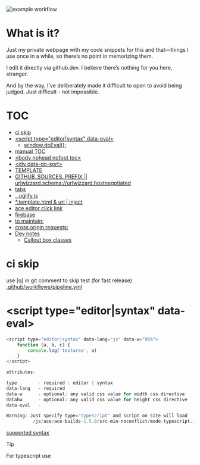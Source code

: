 ![example workflow](https://github.com/stopsopa/stopsopa.github.io/actions/workflows/pipeline.yml/badge.svg)

# What is it?

Just my private webpage with my code snippets for this and that—things I use once in a while, so there’s no point in memorizing them.

I edit it directly via github.dev. I believe there’s nothing for you here, stranger.

And by the way, I’ve deliberately made it difficult to open to avoid being judged. Just difficult - not impossible.

# TOC

<!-- toc -->

- [ci skip](#ci-skip)
- [&lt;script type="editor|syntax" data-eval>](#ltscript-typeeditorsyntax-data-eval)
  - [window.doEval();](#windowdoeval)
- [manual TOC](#manual-toc)
- [&lt;body nohead nofoot toc&gt;](#ltbody-nohead-nofoot-tocgt)
- [&lt;div data-do-sort&gt;](#ltdiv-data-do-sortgt)
- [TEMPLATE](#template)
- [GITHUB_SOURCES_PREFIX || urlwizzard.schema://urlwizzard.hostnegotiated](#github_sources_prefix--urlwizzardschemaurlwizzardhostnegotiated)
- [tabs](#tabs)
- [\_.uglify.js](#_uglifyjs)
- [\*.template.html & url | inject](#templatehtml--url--inject)
- [ace editor click link](#ace-editor-click-link)
- [firebase](#firebase)
- [to maintain:](#to-maintain)
- [cross origin requests:](#cross-origin-requests)
- [Dev notes](#dev-notes)
  - [Callout box classes](#callout-box-classes)

<!-- tocstop -->

# ci skip

use [q] in git comment to skip test (for fast release) [.github/workflows/pipeline.yml](.github/workflows/pipeline.yml)

# &lt;script type="editor|syntax" data-eval>

```js
<script type="editor|syntax" data-lang="js" data-w="95%">
    function (a, b, c) {
        console.log('textarea', a)
    }
</script>

attributes:

type        - required : editor | syntax
data-lang   - required
data-w      - optional: any valid css value for width css directive
datahw      - optional: any valid css value for height css directive
data-eval   -

Warning: Just specify type="typescript" and script on site will load
          /js/ace/ace-builds-1.5.0/src-min-noconflict/mode-typescript.js
```

[supported syntax](https://github.com/ajaxorg/ace/blob/v1.15.3/src/ext/modelist.js#L44)

> [!TIP]
> For typescript use
>
> <script type="editor" data-lang="ts">

- (in older versions up to v1.8.1 the file was here: https://github.com/ajaxorg/ace/blob/v1.8.1/lib/ace/ext/modelist.js#L53)

## window.doEval();

```html
<script type="editor" data-lang="js" data-eval>
  ...
</script>
```

code will not only be wrapped with aceeditor but also executed just before wrapping.
In order to trigger it again on <script> elements created dynamically use:

```js
window.doEval();
// and optionally also
window.doace();
```

# manual TOC

```html
<!DOCTYPE html>
<html lang="en">
  <head>
    <meta charset="UTF-8" />
    <meta
      name="viewport"
      content="width=device-width, user-scalable=no, initial-scale=1.0, maximum-scale=1.0, minimum-scale=1.0"
    />
    <meta http-equiv="X-UA-Compatible" content="ie=edge" />
    <title>stopsopa.github.io</title>
  </head>


  <body class="layout bg" toc>

  <body class="layout bg" toc wide>


    <div class="body">
      <div class="inside">
        <div class="cards toc">
          <h1>Table of Contents</h1>
          <ul data-do-sort>
            <li><a href="http://">ekstra link</a></li>
          </ul>
        </div>
        <h2>debug</h2>
        <script type="editor" data-lang="sh">
          ...
        </script>
      </div>
    </div>
    <script type="module" src="/js/github.js"></script>
  </body>
</html>
```

# &lt;body nohead nofoot toc&gt;

    <body nohead nofoot toc>

        toc - turn on Table of Content
        nohead - no header
        nofoot - no footer

# &lt;div data-do-sort&gt;

    <div data-do-sort>... children nodes...</div> - sorts all children based on innerText

# TEMPLATE

```html
<!DOCTYPE html>
<html lang="en">
  <head>
    <meta charset="UTF-8" />
    <meta
      name="viewport"
      content="width=device-width, user-scalable=no, initial-scale=1.0, maximum-scale=1.0, minimum-scale=1.0"
    />
    <meta http-equiv="X-UA-Compatible" content="ie=edge" />
    <title>stopsopa.github.io</title>

    <script>
      <!-- optional to do something before binding ACE editor -->
      (function () {
        var resolve;
        var p = new Promise(function (res) {
          resolve = res;
        });

        document.addEventListener("DOMContentLoaded", () => {
          // to replace domain.com to ... other stuff
          Array.prototype.slice.call(document.querySelectorAll('[class="domain' + '.com"]')).forEach(function (tag) {
            var text = tag.innerHTML;

            text = text.replace(/domain\.com/g, location.origin).replace(/host\.com/g, location.host);

            tag.innerHTML = text;
          });

          resolve();
        });

        window.beforeAceEventPromise = function () {
          return p;
        };
      })();
    </script>

    <script>
      if (typeof window.allLoaded === "undefined") {
        window.allLoaded = [];
      }
      window.allLoaded.push(function () {
        console.log("do my stuff after all is loaded");
      });
    </script>
  </head>
  <body class="layout bg" toc>
    <div class="body">
      <div class="inside">
        <div class="cards toc">
          <h1>Table of Contents</h1>
          <ul data-do-sort>
            <li><a href="http://">ekstra link</a></li>
          </ul>
        </div>

        <h2>Index</h2>
        <script type="editor" data-lang="sh"></script>

        <div class="cards">
          <h2>Index</h2>
          <script type="editor" data-lang="sh"></script>
        </div>
      </div>
    </div>
    <script type="module" src="/js/github.js"></script>
  </body>
</html>
```

# GITHUB_SOURCES_PREFIX || urlwizzard.schema://urlwizzard.hostnegotiated

which is replacing all occurences in tags, attributes and script bodies as follow

```txt
urlwizzard.hostnegotiated
  // will become something like domain.co.uk
  // or
  // domain.co.uk:447 if http
  // or
  // domain.co.uk:80 if https

urlwizzard.hostname       location.hostname
  // will become something like domain.co.uk

urlwizzard.schema       location.protocol.replace(/^([a-z]+).*$/, "$1")
  // usually it will be 'http' or 'https'

urlwizzard.portnegotiated
  // ":80" or "" or ":5567"

urlwizzard.port
  // simply location.port - sometimes "" sometimes "7439"

usually you will use it like this:

curl "urlwizzard.schema://urlwizzard.hostnegotiated/pages/node/curl.js" -o "curl.js"
// which will conver it to
curl "https://domain.co.uk:1025/pages/node/curl.js" -o "curl.js"

GITHUB_SOURCES_PREFIX/blob/master/pages/bash/rsync.sh
// will become
https://github.com/stopsopa/stopsopa.github.io/blob/master/pages/bash/rsync.sh


```

test page githubpages: https://stopsopa.github.io/research/urlwizzard/urlwizzard.html

# tabs

It supports out of the box tabs like documented in:

https://github.com/stopsopa/tabs

# \_.uglify.js

If anywhere in the repository file _.uglify.js will be created it will be processed with babel and next by uglifyjs and exported as _.uglify.min.js

For details look to uglify.js

# \*.template.html & url | inject

If you create file _.template.html anywhere in the project during build it will be found and file _.html will be generate right next to original \*.template.html.

In template file listed placeholders will be processed:

<%url path/to/file/in/repository.js %> - will import file in-place and replace each " to %22

<%inject /pages/to/file/in/respository.js %> - will be imported in-place as is

> [!NOTE]
> use two path styles:
> relative like lib/test.js or ../lib/test.js
> this will resolve relative to the position of \*.template.html file
>
> or
>
> absolute like /lib/test.js
> that will resolve from the root of the repository

For details look to scripts/template.sh

# ace editor click link

When you hold CMD button and click any link anywhere in the content of ace editor it will open it in separate tab

# firebase

firebase console: https://console.firebase.google.com/

In order to configure firebase database get credentails from:
https://i.imgur.com/oVsGuVT.png
and then enable
https://i.imgur.com/gYnXKfm.png
otherwise you end up with issue:
auth/operation-not-allowed The provided sign-in provider is disabled for your Firebase project.
Enable it from the Sign-in Method section of the Firebase console.
more:
https://firebase.google.com/docs/auth/admin/errors
and also add domains to section "Authorised domains":
[https://i.imgur.com/STTaAJ4.png](https://i.imgur.com/MYUE5K6.png)

explore api:

https://firebase.google.com/docs/reference/js/firebase.database.Reference
Explore api:
g(firebase. database. Reference)
read write:
https://firebase.google.com/docs/database/web/read-and-write

add rules to database:

    {
      "rules": {
        "users": {
          "$email": {
            ".read": "$email === auth.token.email.replace('.', ',')",
              ".write": "$email === auth.token.email.replace('.', ',')",
          }
        }
      }
    }

# to maintain:

http://stopsopa.github.io/demos/jquery.elkanatooltip/katownik.html
http://stopsopa.github.io/demos/jquery.elkanatooltip/pos.html

# cross origin requests:

- https://allorigins.win/
- http://anyorigin.com/

Pull contents from any page via API (as JSON/P or raw) and avoid Same-origin policy problems.

# Dev notes

```bash

# clone repository
# then enter main directory

cat <<EOF > .env

PROJECT_NAME="testtools"
NODE_API_PORT=7898
LOCAL_HOSTS="test.github.io.local"
FIREBASE_API_KEY="xxx"
FIREBASE_AUTH_DOMAIN="github-xxxx.firebaseapp.com"
FIREBASE_DATABASE_URL="https://github-xxxx.firebaseio.com"
FIREBASE_PROJECT_ID="github-xxxx"
FIREBASE_STORAGE_BUCKET="github-xxxx.appspot.com"
FIREBASE_MESSAGING_SENDER_ID="3896666666217"
FIREBASE_API_ID="1:38666666667:web:c7effb066666666666"
#FIREBASE_MEASUREMENT_ID="G-F76666666"

EOF

sudo -i
echo "127.0.0.1 test.github.io.local" >> /etc/hosts
exit

# make sure to have node version specified in .nvmrc

yarn

make start

# to publish changes

make build

# commit all changes and push to github pages


```

<details>
  <summary>👉 <b>Show more details</b></summary>

- Subroutines can appear before the groups they reference.
- Like backreferences, subroutines can't be used _within_ character classes.
- As with all extended syntax in `regex`, subroutines are applied after interpolation, giving them maximal flexibility.
</details>

### Callout box classes

The project supports callout/admonition styles inspired by GitHub markdown:

| Class        | Purpose                                      |
| ------------ | -------------------------------------------- |
| `.note`      | Informational note                           |
| `.tip`       | Helpful tip                                  |
| `.important` | Crucial information that users must read     |
| `.warning`   | Warn about potential risks                   |
| `.caution`   | Highlight negative consequences of an action |
| `.error`     | Error or failure state                       |

See rendered examples on the math index page and details in [`pages/markdown/index.html`](pages/markdown/index.html).
